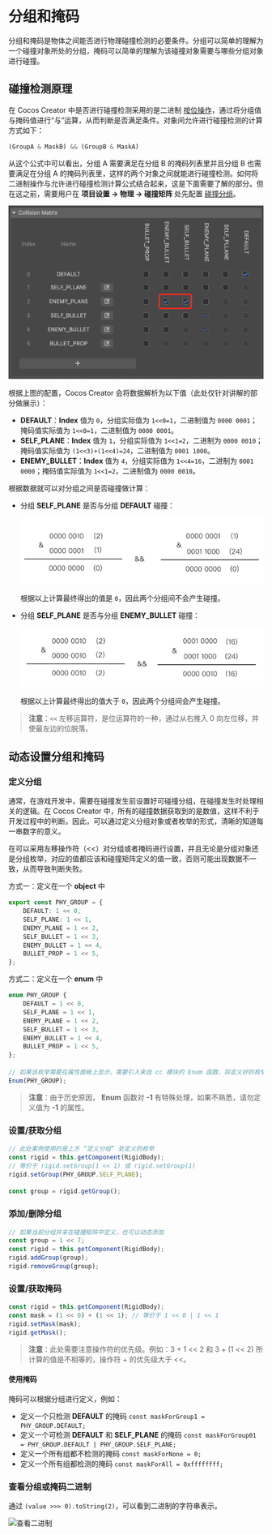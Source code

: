 # 分组和掩码

分组和掩码是物体之间能否进行物理碰撞检测的必要条件。分组可以简单的理解为一个碰撞对象所处的分组，掩码可以简单的理解为该碰撞对象需要与哪些分组对象进行碰撞。

## 碰撞检测原理

在 Cocos Creator 中是否进行碰撞检测采用的是二进制 [按位操作](https://www.w3school.com.cn/js/js_bitwise.asp)，通过将分组值与掩码值进行“与”运算，从而判断是否满足条件。对象间允许进行碰撞检测的计算方式如下：

```ts
(GroupA & MaskB) && (GroupB & MaskA)
```

从这个公式中可以看出，分组 A 需要满足在分组 B 的掩码列表里并且分组 B 也需要满足在分组 A 的掩码列表里，这样的两个对象之间就能进行碰撞检测。如何将二进制操作与允许进行碰撞检测计算公式结合起来，这是下面需要了解的部分。但在这之前，需要用户在 **项目设置  -> 物理 -> 碰撞矩阵** 处先配置 [碰撞分组](physics-configs.md#碰撞矩阵)。

![set-collider-config](img/set-collider-config.png)

根据上图的配置，Cocos Creator 会将数据解析为以下值（此处仅针对讲解的部分做展示）：

- **DEFAULT**：**Index** 值为 `0`，分组实际值为 `1<<0=1`，二进制值为 `0000 0001`；掩码值实际值为 `1<<0=1`，二进制值为 `0000 0001`。
- **SELF_PLANE**：**Index** 值为 `1`，分组实际值为 `1<<1=2`，二进制为 `0000 0010`；掩码值实际值为 `(1<<3)+(1<<4)=24`，二进制值为 `0001 1000`。
- **ENEMY_BULLET**：**Index** 值为 `4`，分组实际值为 `1<<4=16`，二进制为 `0001 0000`；掩码值实际值为 `1<<1=2`，二进制值为 `0000 0010`。

根据数据就可以对分组之间是否碰撞做计算：

- 分组 **SELF_PLANE** 是否与分组 **DEFAULT** 碰撞：

  ![cant-collider](img/cant-collider.png)

  根据以上计算最终得出的值是 `0`，因此两个分组间不会产生碰撞。

- 分组 **SELF_PLANE** 是否与分组 **ENEMY_BULLET** 碰撞：

  ![can-collider](img/can-collider.png)

  根据以上计算最终得出的值大于 `0`，因此两个分组间会产生碰撞。

> **注意**：`<<` 左移运算符，是位运算符的一种，通过从右推入 0 向左位移，并使最左边的位脱落。

## 动态设置分组和掩码

### 定义分组

通常，在游戏开发中，需要在碰撞发生前设置好可碰撞分组，在碰撞发生时处理相关的逻辑。在 Cocos Creator 中，所有的碰撞数据获取到的是数值，这样不利于开发过程中的判断。因此，可以通过定义分组对象或者枚举的形式，清晰的知道每一串数字的意义。

在可以采用左移操作符（<<）对分组或者掩码进行设置，并且无论是分组对象还是分组枚举，对应的值都应该和碰撞矩阵定义的值一致，否则可能出现数据不一致，从而导致判断失败。

方式一：定义在一个 **object** 中

```ts
export const PHY_GROUP = {
    DEFAULT: 1 << 0,
    SELF_PLANE: 1 << 1,
    ENEMY_PLANE = 1 << 2,
    SELF_BULLET = 1 << 3,
    ENEMY_BULLET = 1 << 4,
    BULLET_PROP = 1 << 5,
};
```

方式二：定义在一个 **enum** 中

```ts
enum PHY_GROUP {
    DEFAULT = 1 << 0,
    SELF_PLANE = 1 << 1,
    ENEMY_PLANE = 1 << 2,
    SELF_BULLET = 1 << 3,
    ENEMY_BULLET = 1 << 4,
    BULLET_PROP = 1 << 5,
};

// 如果该枚举需要在属性面板上显示，需要引入来自 cc 模块的 Enum 函数，将定义好的枚举注册到编辑器中
Enum(PHY_GROUP);
```

> **注意**：由于历史原因， **Enum** 函数对 **-1** 有特殊处理，如果不熟悉，请勿定义值为 **-1** 的属性。

### 设置/获取分组

```ts
// 此处案例使用的是上方 “定义分组” 处定义的枚举
const rigid = this.getComponent(RigidBody);
// 等价于 rigid.setGroup(1 << 1) 或 rigid.setGroup(1)
rigid.setGroup(PHY_GROUP.SELF_PLANE);

const group = rigid.getGroup();
```

### 添加/删除分组

```ts
// 如果当前分组并未在碰撞矩阵中定义，也可以动态添加
const group = 1 << 7;
const rigid = this.getComponent(RigidBody);
rigid.addGroup(group);
rigid.removeGroup(group);
```

### 设置/获取掩码

```ts
const rigid = this.getComponent(RigidBody);
const mask = (1 << 0) + (1 << 1); // 等价于 1 << 0 | 1 << 1
rigid.setMask(mask);
rigid.getMask();
```

> **注意**：此处需要注意操作符的优先级。例如：3 + 1 << 2 和 3 + (1 << 2) 所计算的值是不相等的，操作符 + 的优先级大于 <<。

#### 使用掩码

掩码可以根据分组进行定义，例如：

- 定义一个只检测 **DEFAULT** 的掩码 `const maskForGroup1 = PHY_GROUP.DEFAULT;`
- 定义一个可检测 **DEFAULT** 和 **SELF_PLANE** 的掩码 `const maskForGroup01 = PHY_GROUP.DEFAULT | PHY_GROUP.SELF_PLANE;`
- 定义一个所有组都不检测的掩码 `const maskForNone = 0;`
- 定义一个所有组都检测的掩码 `const maskForAll = 0xffffffff;`

### 查看分组或掩码二进制

通过 `(value >>> 0).toString(2)`，可以看到二进制的字符串表示。

![查看二进制](img/mask-all.jpg)